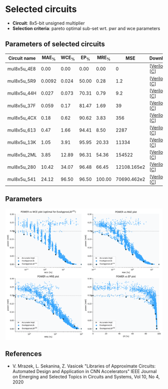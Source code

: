 
Selected circuits
===================
 - **Circuit**: 8x5-bit unsigned multiplier
 - **Selection criteria**: pareto optimal sub-set wrt. pwr and wce parameters

Parameters of selected circuits
----------------------------

| Circuit name | MAE<sub>%</sub> | WCE<sub>%</sub> | EP<sub>%</sub> | MRE<sub>%</sub> | MSE | Download |
| --- |  --- | --- | --- | --- | --- | --- | 
| mul8x5u_4E8 | 0.00 | 0.00 | 0.00 | 0.00 | 0 |  [[Verilog](mul8x5u_4E8.v)]  [[C](mul8x5u_4E8.c)] |
| mul8x5u_5R9 | 0.0092 | 0.024 | 50.00 | 0.28 | 1.2 |  [[Verilog](mul8x5u_5R9.v)]  [[C](mul8x5u_5R9.c)] |
| mul8x5u_44H | 0.027 | 0.073 | 70.31 | 0.79 | 9.2 |  [[Verilog](mul8x5u_44H.v)]  [[C](mul8x5u_44H.c)] |
| mul8x5u_37F | 0.059 | 0.17 | 81.47 | 1.69 | 39 |  [[Verilog](mul8x5u_37F.v)]  [[C](mul8x5u_37F.c)] |
| mul8x5u_4CX | 0.18 | 0.62 | 90.62 | 3.83 | 356 |  [[Verilog](mul8x5u_4CX.v)]  [[C](mul8x5u_4CX.c)] |
| mul8x5u_613 | 0.47 | 1.66 | 94.41 | 8.50 | 2287 |  [[Verilog](mul8x5u_613.v)]  [[C](mul8x5u_613.c)] |
| mul8x5u_13K | 1.05 | 3.91 | 95.95 | 20.33 | 11334 |  [[Verilog](mul8x5u_13K.v)]  [[C](mul8x5u_13K.c)] |
| mul8x5u_2ML | 3.85 | 12.89 | 96.31 | 54.36 | 154522 |  [[Verilog](mul8x5u_2ML.v)]  [[C](mul8x5u_2ML.c)] |
| mul8x5u_280 | 10.42 | 34.07 | 96.48 | 66.45 | 12108.165e2 |  [[Verilog](mul8x5u_280.v)]  [[C](mul8x5u_280.c)] |
| mul8x5u_541 | 24.12 | 96.50 | 96.50 | 100.00 | 70690.462e2 |  [[Verilog](mul8x5u_541.v)]  [[C](mul8x5u_541.c)] |
    
Parameters
--------------
![Parameters figure](fig.png)

References
--------------
   - V. Mrazek, L. Sekanina, Z. Vasicek "Libraries of Approximate Circuits: Automated Design and Application in CNN Accelerators" IEEE Journal on Emerging and Selected Topics in Circuits and Systems, Vol 10, No 4, 2020

             